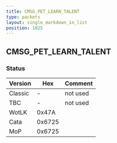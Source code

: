 ```yaml
---
title: CMSG_PET_LEARN_TALENT
type: packets
layout: single_markdown_in_list
position: 1025
---
```


## CMSG_PET_LEARN_TALENT

### Status

Version    | Hex        | Comment
---------- | ---------- | ---------- 
Classic    | -          | not used
TBC        | -          | not used
WotLK      | 0x47A      | 
Cata       | 0x6725     | 
MoP        | 0x6725     | 